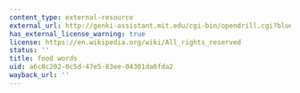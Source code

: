 ```yaml
---
content_type: external-resource
external_url: http://genki-assistant.mit.edu/cgi-bin/opendrill.cgi?blueprintid=403
has_external_license_warning: true
license: https://en.wikipedia.org/wiki/All_rights_reserved
status: ''
title: food words
uid: a6c8c202-0c5d-47e5-83ee-04301da6fda2
wayback_url: ''
---
```

